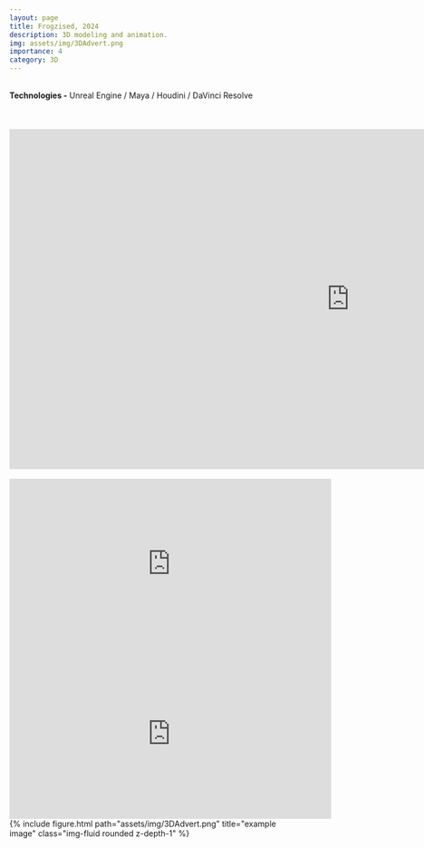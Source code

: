```yaml
---
layout: page
title: Frogzised, 2024
description: 3D modeling and animation.
img: assets/img/3DAdvert.png
importance: 4
category: 3D
---
```

<br>
<b>Technologies -</b> Unreal Engine / Maya / Houdini / DaVinci Resolve<br>
<br>
<div class="row">
        <br><br>
        <iframe width="1200" height="600" src="https://youtu.be/aNEded3xi44" frameborder="0"> </iframe>
</div>
<div class="row">
    <br>
    <div class="col-sm mt-3 mt-md-0">
        <iframe width="568" height="300" src="https://youtu.be/Be8xiOVmflE" frameborder="0"> </iframe>
        <iframe width="568" height="300" src="https://youtu.be/o3IFheChWcQ" frameborder="0"> </iframe>
    </div>
<div class="row">
        {% include figure.html path="assets/img/3DAdvert.png" title="example image" class="img-fluid rounded z-depth-1" %}
</div>

